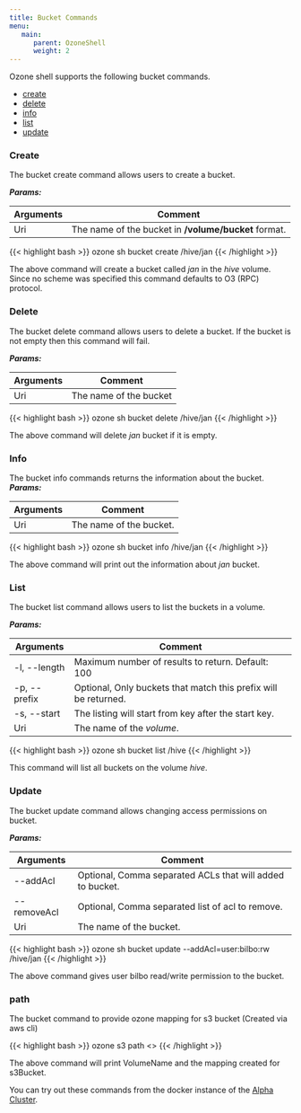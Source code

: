 ```yaml
---
title: Bucket Commands
menu:
   main:
      parent: OzoneShell
      weight: 2
---
```

<!---
  Licensed to the Apache Software Foundation (ASF) under one or more
  contributor license agreements.  See the NOTICE file distributed with
  this work for additional information regarding copyright ownership.
  The ASF licenses this file to You under the Apache License, Version 2.0
  (the "License"); you may not use this file except in compliance with
  the License.  You may obtain a copy of the License at

      http://www.apache.org/licenses/LICENSE-2.0

  Unless required by applicable law or agreed to in writing, software
  distributed under the License is distributed on an "AS IS" BASIS,
  WITHOUT WARRANTIES OR CONDITIONS OF ANY KIND, either express or implied.
  See the License for the specific language governing permissions and
  limitations under the License.
-->

Ozone shell supports the following bucket commands.

  * [create](#create)
  * [delete](#delete)
  * [info](#info)
  * [list](#list)
  * [update](#update)

### Create

The bucket create command allows users to create a bucket.

***Params:***

| Arguments                      |  Comment                                |
|--------------------------------|-----------------------------------------|
|  Uri                           | The name of the bucket in **/volume/bucket** format.

{{< highlight bash >}}
ozone sh bucket create /hive/jan
{{< /highlight >}}

The above command will create a bucket called _jan_ in the _hive_ volume.
Since no scheme was specified this command defaults to O3 (RPC) protocol.

### Delete

The bucket delete command allows users to delete a bucket. If the
bucket is not empty then this command will fail.

***Params:***

| Arguments                      |  Comment                                |
|--------------------------------|-----------------------------------------|
|  Uri                           | The name of the bucket

{{< highlight bash >}}
ozone sh bucket delete /hive/jan
{{< /highlight >}}

The above command will delete _jan_ bucket if it is empty.

### Info

The bucket info commands returns the information about the bucket.
***Params:***

| Arguments                      |  Comment                                |
|--------------------------------|-----------------------------------------|
|  Uri                           | The name of the bucket.

{{< highlight bash >}}
ozone sh bucket info /hive/jan
{{< /highlight >}}

The above command will print out the information about _jan_ bucket.

### List

The bucket list command allows users to list the buckets in a volume.

***Params:***

| Arguments                      |  Comment                                |
|--------------------------------|-----------------------------------------|
| -l, --length                   | Maximum number of results to return. Default: 100
| -p, --prefix                   | Optional, Only buckets that match this prefix will be returned.
| -s, --start                    | The listing will start from key after the start key.
|  Uri                           | The name of the _volume_.

{{< highlight bash >}}
ozone sh bucket list /hive
{{< /highlight >}}

This command will list all buckets on the volume _hive_.



### Update

The bucket update command allows changing access permissions on bucket.

***Params:***

| Arguments                      |  Comment                                |
|--------------------------------|-----------------------------------------|
| --addAcl                       | Optional, Comma separated ACLs that will added to bucket.
|  --removeAcl                   | Optional, Comma separated list of acl to remove.
|  Uri                           | The name of the bucket.

{{< highlight bash >}}
ozone sh bucket update --addAcl=user:bilbo:rw /hive/jan
{{< /highlight >}}

The above command gives user bilbo read/write permission to the bucket.

### path
The bucket command to provide ozone mapping for s3 bucket (Created via aws cli)

{{< highlight bash >}}
ozone s3 path <<s3Bucket>>
{{< /highlight >}}

The above command will print VolumeName and the mapping created for s3Bucket.

You can try out these commands from the docker instance of the [Alpha
Cluster](runningviadocker.html).
